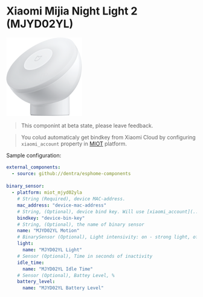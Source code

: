 # Xiaomi Mijia Night Light 2 (MJYD02YL)

<img src="miot_mjyd02yla.png" alt="MJYD02YL" width="200"/>

> This componint at beta state, please leave feedback.

> You colud automaticaly get bindkey from Xiaomi Cloud by configuring `xiaomi_account` property in [MIOT](../miot/) platform.

Sample configuration:
```yaml
external_components:
  - source: github://dentra/esphome-components

binary_sensor:
  - platform: miot_mjyd02yla
    # String (Required), device MAC-address.
    mac_address: "device-mac-address"
    # String, (Optional), device bind key. Will use [xiaomi_account](../miot/) if absent to automaticaly get the bindkey.
    bindkey: "device-bin-key"
    # String, (Optional), the name of binary sensor
    name: "MJYD02YL Motion"
    # BinarySensor (Optional), Light intensivity: on - strong light, off - weak light
    light:
      name: "MJYD02YL Light"
    # Sensor (Optional), Time in seconds of inactivity
    idle_time:
      name: "MJYD02YL Idle Time"
    # Sensor (Optional), Battey Level, %
    battery_level:
      name: "MJYD02YL Battery Level"
```
